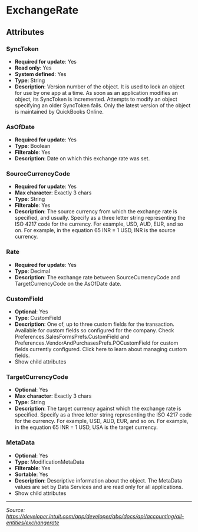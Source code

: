 # ExchangeRate

## Attributes

### SyncToken
- **Required for update**: Yes
- **Read only**: Yes
- **System defined**: Yes
- **Type**: String
- **Description**: Version number of the object. It is used to lock an object for use by one app at a time. As soon as an application modifies an object, its SyncToken is incremented. Attempts to modify an object specifying an older SyncToken fails. Only the latest version of the object is maintained by QuickBooks Online.

### AsOfDate
- **Required for update**: Yes
- **Type**: Boolean
- **Filterable**: Yes
- **Description**: Date on which this exchange rate was set.

### SourceCurrencyCode
- **Required for update**: Yes
- **Max character**: Exactly 3 chars
- **Type**: String
- **Filterable**: Yes
- **Description**: The source currency from which the exchange rate is specified, and usually. Specify as a three letter string representing the ISO 4217 code for the currency. For example, USD, AUD, EUR, and so on. For example, in the equation 65 INR = 1 USD, INR is the source currency.

### Rate
- **Required for update**: Yes
- **Type**: Decimal
- **Description**: The exchange rate between SourceCurrencyCode and TargetCurrencyCode on the AsOfDate date.

### CustomField
- **Optional**: Yes
- **Type**: CustomField
- **Description**: One of, up to three custom fields for the transaction. Available for custom fields so configured for the company. Check Preferences.SalesFormsPrefs.CustomField and Preferences.VendorAndPurchasesPrefs.POCustomField for custom fields currently configured. Click here to learn about managing custom fields.
- Show child attributes

### TargetCurrencyCode
- **Optional**: Yes
- **Max character**: Exactly 3 chars
- **Type**: String
- **Description**: The target currency against which the exchange rate is specified. Specify as a three letter string representing the ISO 4217 code for the currency. For example, USD, AUD, EUR, and so on. For example, in the equation 65 INR = 1 USD, USA is the target currency.

### MetaData
- **Optional**: Yes
- **Type**: ModificationMetaData
- **Filterable**: Yes
- **Sortable**: Yes
- **Description**: Descriptive information about the object. The MetaData values are set by Data Services and are read only for all applications.
- Show child attributes

---
*Source: https://developer.intuit.com/app/developer/qbo/docs/api/accounting/all-entities/exchangerate*